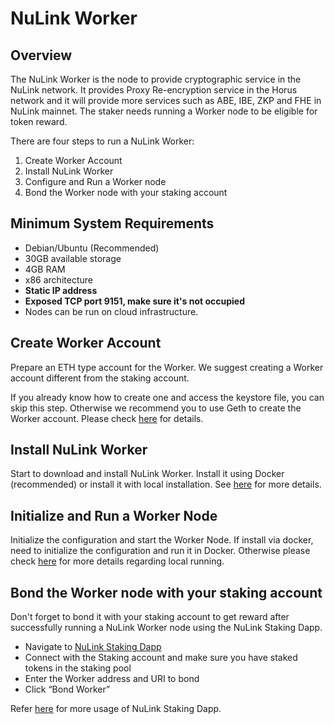 # NuLink Worker

## Overview  

The NuLink Worker is the node to provide cryptographic service in the NuLink network. It provides Proxy Re-encryption service in the Horus network and it will provide more services such as ABE, IBE, ZKP and FHE in NuLink mainnet. The staker needs running a Worker node to be eligible for token reward. 

There are four steps to run a NuLink Worker:
1. Create Worker Account
2. Install NuLink Worker
3. Configure and Run a Worker node
4. Bond the Worker node with your staking account

## Minimum System Requirements  

* Debian/Ubuntu (Recommended)
* 30GB available storage
* 4GB RAM
* x86 architecture
* **Static IP address**
* **Exposed TCP port 9151, make sure it's not occupied**
* Nodes can be run on cloud infrastructure.

## Create Worker Account  

Prepare an ETH type account for the Worker. We suggest creating a Worker account different from the staking account. 

If you already know how to create one and access the keystore file, you can skip this step. Otherwise we recommend you to use Geth to create the Worker account.  Please check [here](./eth_account.md) for details.

## Install NuLink Worker  

Start to download and install NuLink Worker.  Install it using Docker (recommended) or install it with local installation. See [here](./worker_install.md) for more details. 

## Initialize and Run a Worker Node  

Initialize the configuration and start the Worker Node. If install via docker, need to initialize the configuration and run it in Docker. Otherwise please check  [here](./worker_running.md) for more details regarding local running. 

## Bond the Worker node with your staking account  

Don't forget to bond it with your staking account to get reward after successfully running a NuLink Worker node using the NuLink Staking Dapp. 

- Navigate to [NuLink Staking Dapp](https://stake.nulink.org)
- Connect with the Staking account and make sure you have staked tokens in the staking pool
- Enter the Worker address and URI to bond
- Click “Bond Worker”

Refer [here](./staking_Dapp.md) for more usage of NuLink Staking Dapp.




